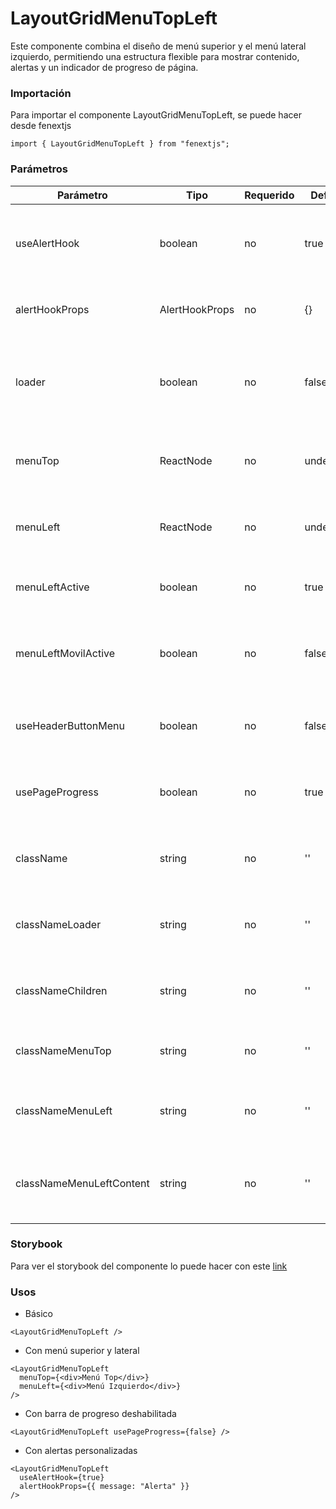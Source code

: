 # LayoutGridMenuTopLeft

Este componente combina el diseño de menú superior y el menú lateral izquierdo, permitiendo una estructura flexible para mostrar contenido, alertas y un indicador de progreso de página.

### Importación

Para importar el componente LayoutGridMenuTopLeft, se puede hacer desde fenextjs

```tsx copy
import { LayoutGridMenuTopLeft } from "fenextjs";
```

### Parámetros

| Parámetro                | Tipo           | Requerido | Default   | Descripcion                                                                   |
| ------------------------ | -------------- | --------- | --------- | ----------------------------------------------------------------------------- |
| useAlertHook             | boolean        | no        | true      | Indica si se debe renderizar el componente de alerta (AlertHook).             |
| alertHookProps           | AlertHookProps | no        | \{\}      | Propiedades para el componente AlertHook.                                     |
| loader                   | boolean        | no        | false     | Indica si la página está en estado de carga, mostrando un indicador de carga. |
| menuTop                  | ReactNode      | no        | undefined | Elemento del menú superior dentro del layout.                                 |
| menuLeft                 | ReactNode      | no        | undefined | Elemento del menú lateral izquierdo dentro del layout.                        |
| menuLeftActive           | boolean        | no        | true      | Indica si el menú lateral izquierdo está activo.                              |
| menuLeftMovilActive      | boolean        | no        | false     | Indica si el menú lateral izquierdo está activo en dispositivos móviles.      |
| useHeaderButtonMenu      | boolean        | no        | false     | Indica si el botón del menú en el header está habilitado.                     |
| usePageProgress          | boolean        | no        | true      | Indica si se debe mostrar la barra de progreso de la página.                  |
| className                | string         | no        | ''        | Clase CSS personalizada para el contenedor del layout.                        |
| classNameLoader          | string         | no        | ''        | Clase CSS personalizada para el indicador de carga.                           |
| classNameChildren        | string         | no        | ''        | Clase CSS personalizada para el contenido de los hijos.                       |
| classNameMenuTop         | string         | no        | ''        | Clase CSS personalizada para el menú superior.                                |
| classNameMenuLeft        | string         | no        | ''        | Clase CSS personalizada para el menú lateral izquierdo.                       |
| classNameMenuLeftContent | string         | no        | ''        | Clase CSS personalizada para el contenido del menú lateral izquierdo.         |

### Storybook

Para ver el storybook del componente lo puede hacer con este [link](https://fenextjs-component-storybook.vercel.app/?path=/story/layout-layoutgridmenutopleft--index)

### Usos

- Básico

```tsx copy
<LayoutGridMenuTopLeft />
```

- Con menú superior y lateral

```tsx copy
<LayoutGridMenuTopLeft
  menuTop={<div>Menú Top</div>}
  menuLeft={<div>Menú Izquierdo</div>}
/>
```

- Con barra de progreso deshabilitada

```tsx copy
<LayoutGridMenuTopLeft usePageProgress={false} />
```

- Con alertas personalizadas

```tsx copy
<LayoutGridMenuTopLeft
  useAlertHook={true}
  alertHookProps={{ message: "Alerta" }}
/>
```
